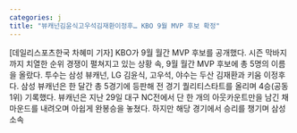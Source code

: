 ```yaml
---
categories: j
title: "뷰캐넌김윤식고우석김재환이정후… KBO 9월 MVP 후보 확정"
---
```

[데일리스포츠한국 차혜미 기자] KBO가 9월 월간 MVP 후보를 공개했다. 시즌 막바지까지 치열한 순위 경쟁이 펼쳐지고 있는 상황 속, 9월 월간 MVP 후보에 총 5명의 이름을 올랐다. 투수는 삼성 뷰캐넌, LG 김윤식, 고우석, 야수는 두산 김재환과 키움 이정후다. 삼성 뷰캐넌은 한 달간 총 5경기에 등판해 전 경기 퀄리티스타트를 올리며 4승(공동 1위) 기록했다. 뷰캐넌은 지난 29일 대구 NC전에서 단 한 개의 아웃카운트만을 남긴 채 마운드를 내려오며 아쉽게 완봉승을 놓쳤다. 하지만 해당 경기에서 승리를 챙기며 삼성 소속